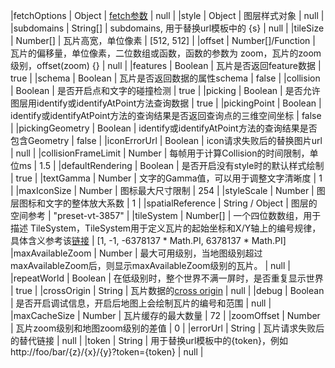 |fetchOptions     | Object          | [fetch参数](https://developer.mozilla.org/zh-CN/docs/Web/API/fetch) | null |
|style            | Object          | 图层样式对象          |  null  |
|subdomains       | String[]        | subdomains, 用于替换url模板中的 {s} | null |
|tileSize         | Number[]        | 瓦片高宽，单位像素     | [512, 512] |
|offset           | Number[]/Function | 瓦片的偏移量，单位像素，二位数组或函数，函数的参数为 zoom，瓦片的zoom级别，offset(zoom) {} | null |
|features         | Boolean         | 瓦片是否返回feature数据 | true |
|schema           | Boolean         | 瓦片是否返回数据的属性schema | false |
|collision        | Boolean         | 是否开启点和文字的碰撞检测   | true |
|picking          | Boolean         | 是否允许图层用identify或identifyAtPoint方法查询数据 | true |
|pickingPoint     | Boolean         | identify或identifyAtPoint方法的查询结果是否返回查询点的三维空间坐标 | false |
|pickingGeometry  | Boolean         | identify或identifyAtPoint方法的查询结果是否包含Geometry | false |
|iconErrorUrl     | Boolean         | icon请求失败后的替换图片url                             | null |
|collisionFrameLimit | Number       | 每帧用于计算Collision的时间限制，单位ms                  | 1.5  |
|defaultRendering | Boolean         | 是否开启没有style时的默认样式绘制                        | true |
|textGamma        | Number          | 文字的Gamma值，可以用于调整文字清晰度                     | 1   |
|maxIconSize      | Number          | 图标最大尺寸限制                                        | 254  |
|styleScale       | Number          | 图层图标和文字的整体放大系数                        		 | 1    |
|spatialReference | String / Object | 图层的空间参考         | "preset-vt-3857" |
|tileSystem       | Number[]        | 一个四位数数组，用于描述 TileSystem，TileSystem用于定义瓦片的起始坐标和X/Y轴上的编号规律，具体含义参考该[链接](https://github.com/maptalks/maptalks.js/wiki/Tile-System) | [1, -1, -6378137 \* Math.PI, 6378137 * Math.PI] |maxAvailableZoom | Number          | 最大可用级别，当地图级别超过maxAvailableZoom后，则显示maxAvailableZoom级别的瓦片。 | null |
|repeatWorld      | Boolean         | 在低级别时，整个世界不满一屏时，是否重复显示世界  | true |
|crossOrigin      | String          | 瓦片数据的[cross origin](https://developer.mozilla.org/zh-CN/docs/Web/HTTP/CORS)  | null |
|debug            | Boolean         | 是否开启调试信息，开启后地图上会绘制瓦片的编号和范围  | null |
|maxCacheSize     | Number          | 瓦片缓存的最大数量       | 72 |
|zoomOffset       | Number          | 瓦片zoom级别和地图zoom级别的差值    | 0 |
|errorUrl         | String          | 瓦片请求失败后的替代链接    | null |
|token            | String          | 用于替换url模板中的{token}，例如 http://foo/bar/{z}/{x}/{y}?token={token}   | null |

